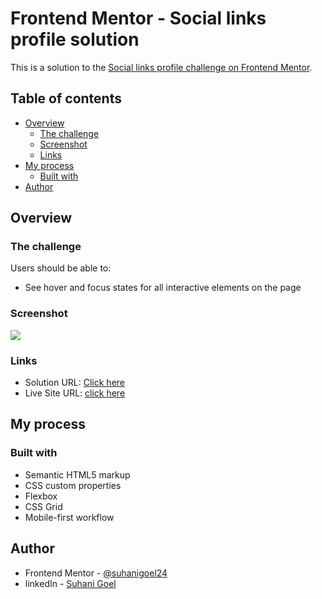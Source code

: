 # Frontend Mentor - Social links profile solution

This is a solution to the [Social links profile challenge on Frontend Mentor](https://www.frontendmentor.io/challenges/social-links-profile-UG32l9m6dQ). 

## Table of contents

- [Overview](#overview)
  - [The challenge](#the-challenge)
  - [Screenshot](#screenshot)
  - [Links](#links)
- [My process](#my-process)
  - [Built with](#built-with)
 - [Author](#author)




## Overview

### The challenge

Users should be able to:

- See hover and focus states for all interactive elements on the page

### Screenshot

![](![Screenshot_28-5-2024_2421_](https://github.com/suhanigoel24/Social-links-profile/assets/165935293/cb25b656-f9a0-4929-b95d-05a92a467911)
)

### Links

- Solution URL: [Click here](https://your-solution-url.com)
- Live Site URL: [click here](https://suhanigoel24.github.io/Social-links-profile/)

## My process

### Built with

- Semantic HTML5 markup
- CSS custom properties
- Flexbox
- CSS Grid
- Mobile-first workflow

## Author

- Frontend Mentor - [@suhanigoel24](https://www.frontendmentor.io/profile/suhanigoel24)
- linkedIn - [Suhani Goel]([https://www.twitter.com/yourusername](https://www.linkedin.com/in/suhani-goel-a78537277/))

